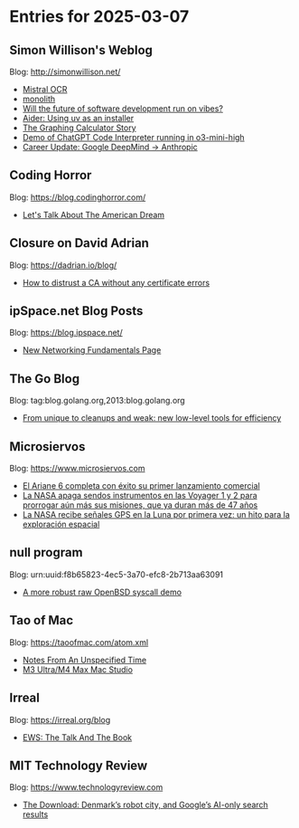 # Entries for 2025-03-07
## Simon Willison's Weblog 
Blog: http://simonwillison.net/ 

- [Mistral OCR](https://simonwillison.net/2025/Mar/7/mistral-ocr/#atom-everything)
- [monolith](https://simonwillison.net/2025/Mar/6/monolith/#atom-everything)
- [Will the future of software development run on vibes?](https://simonwillison.net/2025/Mar/6/vibe-coding/#atom-everything)
- [Aider: Using uv as an installer](https://simonwillison.net/2025/Mar/6/aider-using-uv-as-an-installer/#atom-everything)
- [The Graphing Calculator Story](https://simonwillison.net/2025/Mar/5/the-graphing-calculator-story/#atom-everything)
- [Demo of ChatGPT Code Interpreter running in o3-mini-high](https://simonwillison.net/2025/Mar/5/code-interpreter/#atom-everything)
- [Career Update: Google DeepMind -> Anthropic](https://simonwillison.net/2025/Mar/5/google-deepmind-anthropic/#atom-everything)
## Coding Horror 
Blog: https://blog.codinghorror.com/ 

- [Let's Talk About The American Dream](https://blog.codinghorror.com/lets-talk-about-the-american-dream/)
## Closure on David Adrian 
Blog: https://dadrian.io/blog/ 

- [How to distrust a CA without any certificate errors](https://dadrian.io/blog/posts/sct-not-after/)
## ipSpace.net Blog Posts 
Blog: https://blog.ipspace.net/ 

- [New Networking Fundamentals Page](https://blog.ipspace.net/2025/03/networking-fundamentals-page/?utm_source=atom_feed)
## The Go Blog 
Blog: tag:blog.golang.org,2013:blog.golang.org 

- [From unique to cleanups and weak: new low-level tools for efficiency](https://go.dev/blog/cleanups-and-weak)
## Microsiervos 
Blog: https://www.microsiervos.com 

- [El Ariane 6 completa con éxito su primer lanzamiento comercial](https://www.microsiervos.com/archivo/espacio/ariane-6-completa-exito-primer-lanzamiento-comercial.html)
- [La NASA apaga sendos instrumentos en las Voyager 1 y 2 para prorrogar aún más sus misiones, que ya duran más de 47 años](https://www.microsiervos.com/archivo/espacio/nasa-apaga-sendos-instrumentos-voyager-para-prorrogar-misiones.html)
- [La NASA recibe señales GPS en la Luna por primera vez: un hito para la exploración espacial](https://www.microsiervos.com/archivo/espacio/nasa-recibe-senales-gps-luna.html)
## null program 
Blog: urn:uuid:f8b65823-4ec5-3a70-efc8-2b713aa63091 

- [A more robust raw OpenBSD syscall demo](https://nullprogram.com/blog/2025/03/06/)
## Tao of Mac 
Blog: https://taoofmac.com/atom.xml 

- [Notes From An Unspecified Time](https://taoofmac.com/space/notes/2025/03/06/2200)
- [M3 Ultra/M4 Max Mac Studio](https://taoofmac.com/space/links/2015/03/05/2250)
## Irreal 
Blog: https://irreal.org/blog 

- [EWS: The Talk And The Book](https://irreal.org/blog/?p=12828)
## MIT Technology Review 
Blog: https://www.technologyreview.com 

- [The Download: Denmark’s robot city, and Google’s AI-only search results](https://www.technologyreview.com/2025/03/06/1112853/the-download-denmarks-robot-city-and-googles-ai-only-search-results/)